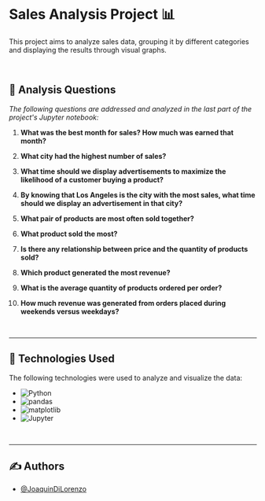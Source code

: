 # Sales Analysis Project 📊

This project aims to analyze sales data, grouping it by different categories and displaying the results through visual graphs.

<br>

## 📍 Analysis Questions

*The following questions are addressed and analyzed in the  last part of the project's Jupyter notebook:*

1. **What was the best month for sales? How much was earned that month?**

2. **What city had the highest number of sales?**

3. **What time should we display advertisements to maximize the likelihood of a customer buying a product?**

4. **By knowing that Los Angeles is the city with the most sales, what time should we display an advertisement in that city?**

5. **What pair of products are most often sold together?**

6. **What product sold the most?**

7. **Is there any relationship between price and the quantity of products sold?**

8. **Which product generated the most revenue?**

9. **What is the average quantity of products ordered per order?**

10. **How much revenue was generated from orders placed during weekends versus weekdays?**

<br>

---

## 🔧 Technologies Used

The following technologies were used to analyze and visualize the data:

- ![Python](https://img.shields.io/badge/Python-3.x-blue)
- ![pandas](https://img.shields.io/badge/pandas-1.x-blue)
- ![matplotlib](https://img.shields.io/badge/matplotlib-3.x-blue)
- ![Jupyter](https://img.shields.io/badge/Jupyter-Notebook-yellowgreen)

<br>

---

## ✍️ Authors

- [@JoaquinDiLorenzo](https://github.com/JoaquinDiLorenzo)


